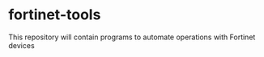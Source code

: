 # fortinet-tools
This repository will contain programs to automate operations with Fortinet devices

